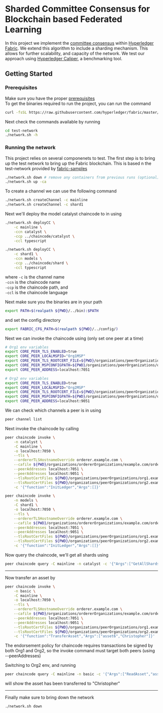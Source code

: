 # Sharded Committee Consensus for Blockchain based Federated Learning

In this project we implement the [committee consensus](https://arxiv.org/pdf/2004.00773.pdf) within [Hyperledger Fabric](https://www.hyperledger.org/use/fabric). We extend this algorithm to include a sharding mechanism. This allows for further scalability, and capacity of the network. We test our approach using [Hyperledger Caliper](https://www.hyperledger.org/use/caliper), a benchmarking tool.

## Getting Started

### Prerequisites

Make sure you have the proper [prerequisites](https://hyperledger-fabric.readthedocs.io/en/release-2.2/prereqs.html)  
To get the binaries required to run the project, you can run the command

```sh
curl -fsSL https://raw.githubusercontent.com/hyperledger/fabric/master/scripts/bootstrap.sh | bash -s
```

Next check the commands available by running

```sh
cd test-network
./network.sh -h
```

### Running the network

This project relies on several componenets to test. The first step is to bring up the test network to bring up the Fabric blockchain. This is based n the test-network provided by [fabric-samples](https://github.com/hyperledger/fabric-samples)

```sh
./network.sh down # remove any containers from previous runs (optional)
./network.sh up -ca
```

To create a channel we can use the following command

```sh
./network.sh createChannel -c mainline
./network.sh createChannel -c shard1
```

Next we'll deploy the model catalyst chaincode to in using

```sh
./network.sh deployCC \
    -c mainline \
    -ccn catalyst \
    -ccp ../chaincode/catalyst \
    -ccl typescript

./network.sh deployCC \
    -c shard1 \
    -ccn models \
    -ccp ../chaincode/shard \
    -ccl typescript
```

where `-c` is the channel name  
`-ccn` is the chaincode name  
`-ccp` is the chaincode path, and  
`-ccl` is the chaincode language

Next make sure you the binaries are in your path

```sh
export PATH=$(realpath ${PWD}/../bin):$PATH
```

and set the config directory

```sh
export FABRIC_CFG_PATH=$(realpath ${PWD}/../config/)
```

Next we can invoke the chaincode using (only set one peer at a time)

```sh
# Org1 env variables
export CORE_PEER_TLS_ENABLED=true
export CORE_PEER_LOCALMSPID="Org1MSP"
export CORE_PEER_TLS_ROOTCERT_FILE=${PWD}/organizations/peerOrganizations/org1.example.com/peers/peer0.org1.example.com/tls/ca.crt
export CORE_PEER_MSPCONFIGPATH=${PWD}/organizations/peerOrganizations/org1.example.com/users/Admin@org1.example.com/msp
export CORE_PEER_ADDRESS=localhost:7051

# Org2 env variables
export CORE_PEER_TLS_ENABLED=true
export CORE_PEER_LOCALMSPID="Org2MSP"
export CORE_PEER_TLS_ROOTCERT_FILE=${PWD}/organizations/peerOrganizations/org2.example.com/peers/peer0.org2.example.com/tls/ca.crt
export CORE_PEER_MSPCONFIGPATH=${PWD}/organizations/peerOrganizations/org2.example.com/users/Admin@org2.example.com/msp
export CORE_PEER_ADDRESS=localhost:9051
```

We can check which channels a peer is in using

```sh
peer channel list
```

Next invoke the chaincode by calling

```sh
peer chaincode invoke \
    -n catalyst \
    -C mainline \
    -o localhost:7050 \
    --tls \
    --ordererTLSHostnameOverride orderer.example.com \
    --cafile ${PWD}/organizations/ordererOrganizations/example.com/orderers/orderer.example.com/msp/tlscacerts/tlsca.example.com-cert.pem \
    --peerAddresses localhost:7051 \
    --peerAddresses localhost:9051 \
    --tlsRootCertFiles ${PWD}/organizations/peerOrganizations/org1.example.com/peers/peer0.org1.example.com/tls/ca.crt \
    --tlsRootCertFiles ${PWD}/organizations/peerOrganizations/org2.example.com/peers/peer0.org2.example.com/tls/ca.crt \
    -c '{"function":"InitLedger","Args":[]}'
```

```sh
peer chaincode invoke \
    -n models \
    -C shard1 \
    -o localhost:7050 \
    --tls \
    --ordererTLSHostnameOverride orderer.example.com \
    --cafile ${PWD}/organizations/ordererOrganizations/example.com/orderers/orderer.example.com/msp/tlscacerts/tlsca.example.com-cert.pem \
    --peerAddresses localhost:7051 \
    --peerAddresses localhost:9051 \
    --tlsRootCertFiles ${PWD}/organizations/peerOrganizations/org1.example.com/peers/peer0.org1.example.com/tls/ca.crt \
    --tlsRootCertFiles ${PWD}/organizations/peerOrganizations/org2.example.com/peers/peer0.org2.example.com/tls/ca.crt \
    -c '{"function":"InitLedger","Args":[]}'
```

Now query the chaincode, we'll get all shards using

```sh
peer chaincode query -C mainline -n catalyst -c '{"Args":["GetAllShardss"]}'
```

---

Now transfer an asset by

```sh
peer chaincode invoke \
    -n basic \
    -C mainline \
    -o localhost:7050 \
    --tls \
    --ordererTLSHostnameOverride orderer.example.com \
    --cafile ${PWD}/organizations/ordererOrganizations/example.com/orderers/orderer.example.com/msp/tlscacerts/tlsca.example.com-cert.pem \
    --peerAddresses localhost:7051 \
    --peerAddresses localhost:9051 \
    --tlsRootCertFiles ${PWD}/organizations/peerOrganizations/org1.example.com/peers/peer0.org1.example.com/tls/ca.crt \
    --tlsRootCertFiles ${PWD}/organizations/peerOrganizations/org2.example.com/peers/peer0.org2.example.com/tls/ca.crt \
    -c '{"function":"TransferAsset","Args":["asset6","Christopher"]}'
```

The endorsement policy for chaincode requires transactions be signed by both Org1 and Org2, so the invoke command must target both peers (using --peerAddresses)

Switching to Org2 env, and running

```sh
peer chaincode query -C mainline -n basic -c '{"Args":["ReadAsset","asset6"]}'
```

will show the asset has been transferred to "Christopher"

---

Finally make sure to bring down the network

```sh
./network.sh down
```
